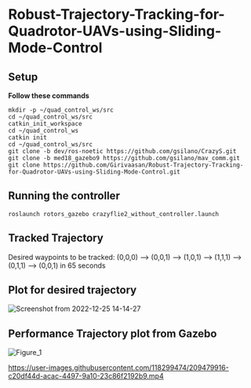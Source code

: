 # Robust-Trajectory-Tracking-for-Quadrotor-UAVs-using-Sliding-Mode-Control

## Setup
**Follow these commands**
```
mkdir -p ~/quad_control_ws/src
cd ~/quad_control_ws/src
catkin_init_workspace 
cd ~/quad_control_ws
catkin init
cd ~/quad_control_ws/src
git clone -b dev/ros-noetic https://github.com/gsilano/CrazyS.git
git clone -b med18_gazebo9 https://github.com/gsilano/mav_comm.git
git clone https://github.com/Girivaasan/Robust-Trajectory-Tracking-for-Quadrotor-UAVs-using-Sliding-Mode-Control.git

```

## Running the controller
```
roslaunch rotors_gazebo crazyflie2_without_controller.launch
```
## Tracked Trajectory

Desired waypoints to be tracked: (0,0,0) --> (0,0,1) --> (1,0,1) --> (1,1,1) --> (0,1,1) --> (0,0,1) in 65 seconds

## Plot for desired trajectory
![Screenshot from 2022-12-25 14-14-27](https://user-images.githubusercontent.com/118299474/209479694-12ccd820-0cfd-4e83-aee4-9c4d9df04866.png)

## Performance Trajectory plot from Gazebo
![Figure_1](https://user-images.githubusercontent.com/118299474/209479712-c7d2dceb-72ad-424a-9d0c-6054e34e8883.png)



https://user-images.githubusercontent.com/118299474/209479916-c20df44d-acac-4497-9a10-23c86f2192b9.mp4

